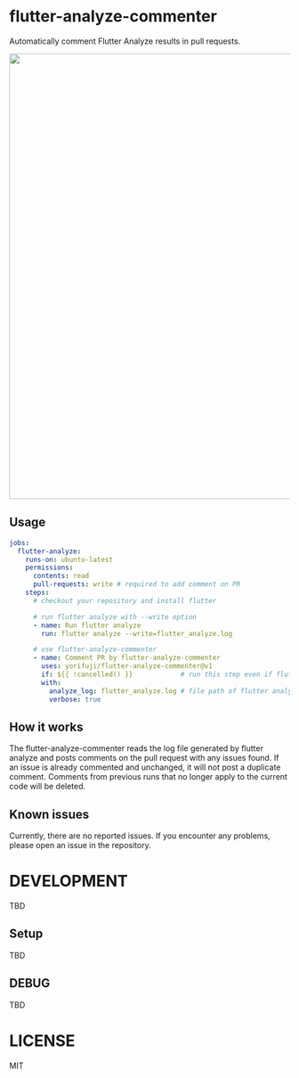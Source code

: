 # flutter-analyze-commenter

Automatically comment Flutter Analyze results in pull requests.

<img width="800" src="https://github.com/yorifuji/flutter-analyze-commenter/assets/583917/2f40f92d-4731-4eb6-98d4-85c8d00998f8">

## Usage

```yaml
jobs:
  flutter-analyze:
    runs-on: ubuntu-latest
    permissions:
      contents: read
      pull-requests: write # required to add comment on PR
    steps:
      # checkout your repository and install flutter

      # run flutter analyze with --write option
      - name: Run flutter analyze
        run: flutter analyze --write=flutter_analyze.log

      # use flutter-analyze-commenter
      - name: Comment PR by flutter-analyze-commenter
        uses: yorifuji/flutter-analyze-commenter@v1
        if: ${{ !cancelled() }}            # run this step even if flutter analyze fails
        with:
          analyze_log: flutter_analyze.log # file path of flutter analyze log
          verbose: true 　　　　　　　　　　　　　　　　　　　　　　　　　　　　　　　　　　　　　　　# optional: default is false
```

## How it works

The flutter-analyze-commenter reads the log file generated by flutter analyze and posts comments on the pull request with any issues found.
If an issue is already commented and unchanged, it will not post a duplicate comment. Comments from previous runs that no longer apply to the current code will be deleted.

## Known issues

Currently, there are no reported issues. If you encounter any problems, please open an issue in the repository.

# DEVELOPMENT

TBD

## Setup

TBD

## DEBUG

TBD

# LICENSE

MIT
